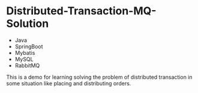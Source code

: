 # Distributed-Transaction-MQ-Solution

- Java
- SpringBoot
- Mybatis
- MySQL
- RabbitMQ

This is a demo for learning solving the problem of distributed transaction in some situation like placing and distributing orders.
